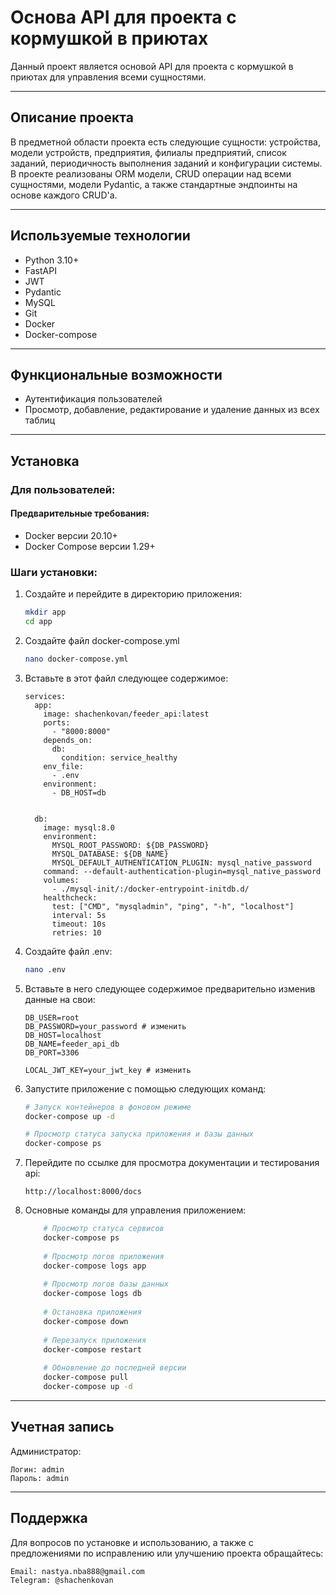 # Основа API для проекта с кормушкой в приютах

Данный проект является основой API для проекта с кормушкой в приютах для управления всеми сущностями.
___
## Описание проекта

В предметной области проекта есть следующие сущности: устройства, модели устройств, предприятия, филиалы предприятий, список заданий, периодичность выполнения заданий и конфигурации системы. В проекте реализованы ORM модели, CRUD операции над всеми сущностями, модели Pydantic, а также стандартные эндпоинты на основе каждого CRUD'а.
___
## Используемые технологии

* Python 3.10+
* FastAPI
* JWT
* Pydantic
* MySQL
* Git
* Docker
* Docker-compose
___
## Функциональные возможности

* Аутентификация пользователей
* Просмотр, добавление, редактирование и удаление данных из всех таблиц
___
## Установка

### Для пользователей:

#### Предварительные требования:

* Docker версии 20.10+
* Docker Compose версии 1.29+

### Шаги установки:

1.  Создайте и перейдите в директорию приложения:
    ```bash
    mkdir app
    cd app
    ```

2. Создайте файл docker-compose.yml
    ```bash
    nano docker-compose.yml
    ```

3. Вставьте в этот файл следующее содержимое:
    ```
   services:
      app:
        image: shachenkovan/feeder_api:latest
        ports:
          - "8000:8000"
        depends_on:
          db:
            condition: service_healthy
        env_file:
          - .env
        environment:
          - DB_HOST=db
    
    
      db:
        image: mysql:8.0
        environment:
          MYSQL_ROOT_PASSWORD: ${DB_PASSWORD}
          MYSQL_DATABASE: ${DB_NAME}
          MYSQL_DEFAULT_AUTHENTICATION_PLUGIN: mysql_native_password
        command: --default-authentication-plugin=mysql_native_password
        volumes:
          - ./mysql-init/:/docker-entrypoint-initdb.d/
        healthcheck:
          test: ["CMD", "mysqladmin", "ping", "-h", "localhost"]
          interval: 5s
          timeout: 10s
          retries: 10
   ```

4. Создайте файл .env:
    ```bash
   nano .env
    ```

5. Вставьте в него следующее содержимое предварительно изменив данные на свои:
    ```
    DB_USER=root
    DB_PASSWORD=your_password # изменить
    DB_HOST=localhost
    DB_NAME=feeder_api_db
    DB_PORT=3306
    
    LOCAL_JWT_KEY=your_jwt_key # изменить
   ```

6. Запустите приложение с помощью следующих команд:
    ```bash
   # Запуск контейнеров в фоновом режиме
    docker-compose up -d
    
    # Просмотр статуса запуска приложения и базы данных
    docker-compose ps
   ```
   
7. Перейдите по ссылке для просмотра документации и тестирования api:
    ```
   http://localhost:8000/docs
   ```

8. Основные команды для управления приложением:
    ```bash
        # Просмотр статуса сервисов
        docker-compose ps
        
        # Просмотр логов приложения
        docker-compose logs app
        
        # Просмотр логов базы данных
        docker-compose logs db
        
        # Остановка приложения
        docker-compose down
        
        # Перезапуск приложения
        docker-compose restart
        
        # Обновление до последней версии
        docker-compose pull
        docker-compose up -d
    ```

___
## Учетная запись

Администратор:

    Логин: admin
    Пароль: admin

___
## Поддержка

Для вопросов по установке и использованию, а также с предложениями по исправлению или улучшению проекта обращайтесь:

    Email: nastya.nba888@gmail.com
    Telegram: @shachenkovan